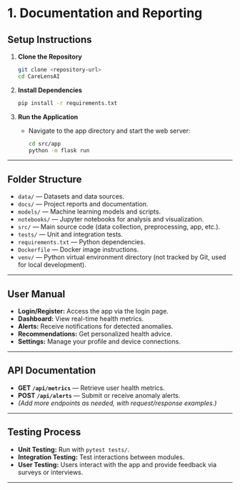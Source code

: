 # 1. Documentation and Reporting

## Setup Instructions

1. **Clone the Repository**
   ```bash
   git clone <repository-url>
   cd CareLensAI
   ```

2. **Install Dependencies**
   ```bash
   pip install -r requirements.txt
   ```

3. **Run the Application**
   - Navigate to the app directory and start the web server:
     ```bash
     cd src/app
     python -m flask run
     ```

---

## Folder Structure

- `data/` — Datasets and data sources.
- `docs/` — Project reports and documentation.
- `models/` — Machine learning models and scripts.
- `notebooks/` — Jupyter notebooks for analysis and visualization.
- `src/` — Main source code (data collection, preprocessing, app, etc.).
- `tests/` — Unit and integration tests.
- `requirements.txt` — Python dependencies.
- `Dockerfile` — Docker image instructions.
- `venv/` — Python virtual environment directory (not tracked by Git, used for local development).

---

## User Manual

- **Login/Register:** Access the app via the login page.
- **Dashboard:** View real-time health metrics.
- **Alerts:** Receive notifications for detected anomalies.
- **Recommendations:** Get personalized health advice.
- **Settings:** Manage your profile and device connections.

---

## API Documentation

- **GET `/api/metrics`** — Retrieve user health metrics.
- **POST `/api/alerts`** — Submit or receive anomaly alerts.
- *(Add more endpoints as needed, with request/response examples.)*

---

## Testing Process

- **Unit Testing:** Run with `pytest tests/`.
- **Integration Testing:** Test interactions between modules.
- **User Testing:** Users interact with the app and provide feedback via surveys or interviews.

---
